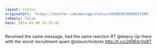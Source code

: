 ```yaml
---
layout: status
originalUrl: 'https://twitter.com/marcgg/status/441603035098517505'
isReply: false
date: 2014-03-06 15:55:42
---
```


Received the same message, had the same reaction RT @keavy Up there with the worst recruitment spam @staunchrobots http://t.co/26REbrVoRT

